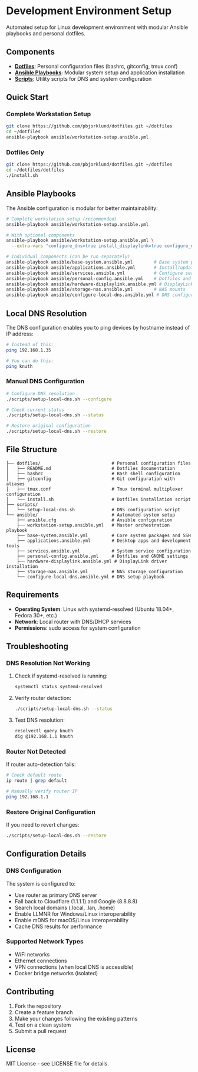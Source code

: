 # Development Environment Setup

Automated setup for Linux development environment with modular Ansible playbooks and personal dotfiles.

## Components

- **[Dotfiles](dotfiles/)**: Personal configuration files (bashrc, gitconfig, tmux.conf)
- **[Ansible Playbooks](ansible/)**: Modular system setup and application installation
- **[Scripts](scripts/)**: Utility scripts for DNS and system configuration

## Quick Start

### Complete Workstation Setup

```bash
git clone https://github.com/pbjorklund/dotfiles.git ~/dotfiles
cd ~/dotfiles
ansible-playbook ansible/workstation-setup.ansible.yml
```

### Dotfiles Only

```bash
git clone https://github.com/pbjorklund/dotfiles.git ~/dotfiles
cd ~/dotfiles/dotfiles
./install.sh
```

## Ansible Playbooks

The Ansible configuration is modular for better maintainability:

```bash
# Complete workstation setup (recommended)
ansible-playbook ansible/workstation-setup.ansible.yml

# With optional components
ansible-playbook ansible/workstation-setup.ansible.yml \
  --extra-vars "configure_dns=true install_displaylink=true configure_nas=true"

# Individual components (can be run separately)
ansible-playbook ansible/base-system.ansible.yml        # Base system packages
ansible-playbook ansible/applications.ansible.yml       # Install/update applications
ansible-playbook ansible/services.ansible.yml           # Configure services
ansible-playbook ansible/personal-config.ansible.yml    # Dotfiles and GNOME settings
ansible-playbook ansible/hardware-displaylink.ansible.yml # DisplayLink drivers
ansible-playbook ansible/storage-nas.ansible.yml        # NAS mounts
ansible-playbook ansible/configure-local-dns.ansible.yml # DNS configuration
```

## Local DNS Resolution

The DNS configuration enables you to ping devices by hostname instead of IP address:

```bash
# Instead of this:
ping 192.168.1.35

# You can do this:
ping knuth
```

### Manual DNS Configuration

```bash
# Configure DNS resolution
./scripts/setup-local-dns.sh --configure

# Check current status
./scripts/setup-local-dns.sh --status

# Restore original configuration
./scripts/setup-local-dns.sh --restore
```

## File Structure

```
├── dotfiles/                           # Personal configuration files
│   ├── README.md                       # Dotfiles documentation
│   ├── bashrc                          # Bash shell configuration
│   ├── gitconfig                       # Git configuration with aliases
│   ├── tmux.conf                       # Tmux terminal multiplexer configuration
│   └── install.sh                      # Dotfiles installation script
├── scripts/
│   └── setup-local-dns.sh              # DNS configuration script
└── ansible/                            # Automated system setup
    ├── ansible.cfg                     # Ansible configuration
    ├── workstation-setup.ansible.yml   # Master orchestration playbook
    ├── base-system.ansible.yml         # Core system packages and SSH
    ├── applications.ansible.yml        # Desktop apps and development tools
    ├── services.ansible.yml            # System service configuration
    ├── personal-config.ansible.yml     # Dotfiles and GNOME settings
    ├── hardware-displaylink.ansible.yml # DisplayLink driver installation
    ├── storage-nas.ansible.yml         # NAS storage configuration
    └── configure-local-dns.ansible.yml # DNS setup playbook
```

## Requirements

- **Operating System**: Linux with systemd-resolved (Ubuntu 18.04+, Fedora 30+, etc.)
- **Network**: Local router with DNS/DHCP services
- **Permissions**: sudo access for system configuration

## Troubleshooting

### DNS Resolution Not Working

1. Check if systemd-resolved is running:
   ```bash
   systemctl status systemd-resolved
   ```

2. Verify router detection:
   ```bash
   ./scripts/setup-local-dns.sh --status
   ```

3. Test DNS resolution:
   ```bash
   resolvectl query knuth
   dig @192.168.1.1 knuth
   ```

### Router Not Detected

If router auto-detection fails:
```bash
# Check default route
ip route | grep default

# Manually verify router IP
ping 192.168.1.1
```

### Restore Original Configuration

If you need to revert changes:
```bash
./scripts/setup-local-dns.sh --restore
```

## Configuration Details

### DNS Configuration

The system is configured to:
- Use router as primary DNS server
- Fall back to Cloudflare (1.1.1.1) and Google (8.8.8.8)
- Search local domains (.local, .lan, .home)
- Enable LLMNR for Windows/Linux interoperability
- Enable mDNS for macOS/Linux interoperability
- Cache DNS results for performance

### Supported Network Types

- WiFi networks
- Ethernet connections
- VPN connections (when local DNS is accessible)
- Docker bridge networks (isolated)

## Contributing

1. Fork the repository
2. Create a feature branch
3. Make your changes following the existing patterns
4. Test on a clean system
5. Submit a pull request

## License

MIT License - see LICENSE file for details.

